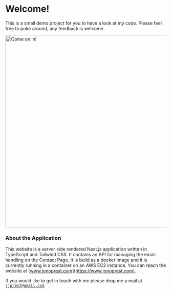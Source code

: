 # Welcome!

This is a small demo project for you to have a look at my code. Please feel free to poke around, any feedback is welcome.

<img src="https://c.tenor.com/O2goPYhULw0AAAAC/come-in-come-on-in.gif" alt="Come on in!" width="600px">

### About the Application

This website is a server side rendered Next.js application written in TypeScript and Tailwind CSS. It contains an API for managing the email handling on the Contact Page. It is build as a docker image and it is currently running in a container on an AWS EC2 instance. You can reach the website at [www.jonoprest.com](https://www.jonoprest.com).

If you would like to get in touch with me please drop me a mail at [`jjprest@gmail.com`](mailto:jjprest@gmail.com)